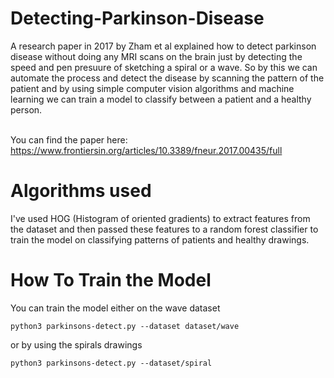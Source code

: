 # Detecting-Parkinson-Disease
A research paper in 2017 by Zham et al explained how to detect parkinson disease without doing any MRI scans on the brain just by detecting the speed and pen presuure of sketching a spiral or a wave.
So by this we can automate the process and detect the disease by scanning the pattern of the patient and by using simple computer vision algorithms and machine learning we can train a model to classify between a patient and a healthy person.

<br /> You can find the paper here: https://www.frontiersin.org/articles/10.3389/fneur.2017.00435/full

# Algorithms used
I've used HOG (Histogram of oriented gradients) to extract features from the dataset and then passed these features to a random forest classifier to train the model on classifying patterns of patients and healthy drawings.


# How To Train the Model
You can train the model either on the wave dataset 
``` 
python3 parkinsons-detect.py --dataset dataset/wave
``` 
or by using the spirals drawings 
```
python3 parkinsons-detect.py --dataset/spiral
```
